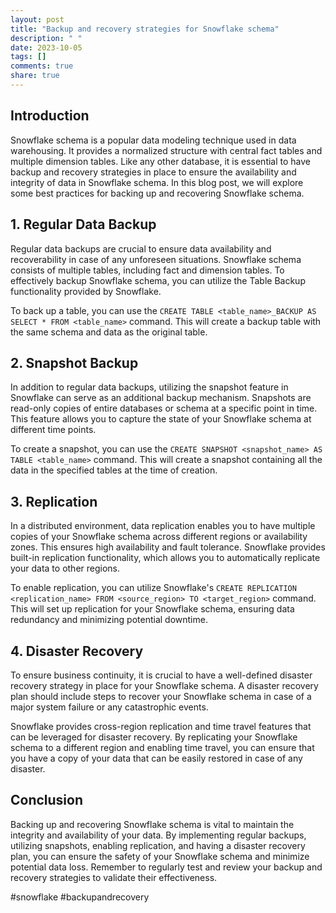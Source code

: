 ```yaml
---
layout: post
title: "Backup and recovery strategies for Snowflake schema"
description: " "
date: 2023-10-05
tags: []
comments: true
share: true
---
```


## Introduction

Snowflake schema is a popular data modeling technique used in data warehousing. It provides a normalized structure with central fact tables and multiple dimension tables. Like any other database, it is essential to have backup and recovery strategies in place to ensure the availability and integrity of data in Snowflake schema. In this blog post, we will explore some best practices for backing up and recovering Snowflake schema.

## 1. Regular Data Backup

Regular data backups are crucial to ensure data availability and recoverability in case of any unforeseen situations. Snowflake schema consists of multiple tables, including fact and dimension tables. To effectively backup Snowflake schema, you can utilize the Table Backup functionality provided by Snowflake.

To back up a table, you can use the `CREATE TABLE <table_name>_BACKUP AS SELECT * FROM <table_name>` command. This will create a backup table with the same schema and data as the original table.

## 2. Snapshot Backup

In addition to regular data backups, utilizing the snapshot feature in Snowflake can serve as an additional backup mechanism. Snapshots are read-only copies of entire databases or schema at a specific point in time. This feature allows you to capture the state of your Snowflake schema at different time points.

To create a snapshot, you can use the `CREATE SNAPSHOT <snapshot_name> AS TABLE <table_name>` command. This will create a snapshot containing all the data in the specified tables at the time of creation.

## 3. Replication

In a distributed environment, data replication enables you to have multiple copies of your Snowflake schema across different regions or availability zones. This ensures high availability and fault tolerance. Snowflake provides built-in replication functionality, which allows you to automatically replicate your data to other regions.

To enable replication, you can utilize Snowflake's `CREATE REPLICATION <replication_name> FROM <source_region> TO <target_region>` command. This will set up replication for your Snowflake schema, ensuring data redundancy and minimizing potential downtime.

## 4. Disaster Recovery

To ensure business continuity, it is crucial to have a well-defined disaster recovery strategy in place for your Snowflake schema. A disaster recovery plan should include steps to recover your Snowflake schema in case of a major system failure or any catastrophic events.

Snowflake provides cross-region replication and time travel features that can be leveraged for disaster recovery. By replicating your Snowflake schema to a different region and enabling time travel, you can ensure that you have a copy of your data that can be easily restored in case of any disaster.

## Conclusion

Backing up and recovering Snowflake schema is vital to maintain the integrity and availability of your data. By implementing regular backups, utilizing snapshots, enabling replication, and having a disaster recovery plan, you can ensure the safety of your Snowflake schema and minimize potential data loss. Remember to regularly test and review your backup and recovery strategies to validate their effectiveness.

#snowflake #backupandrecovery